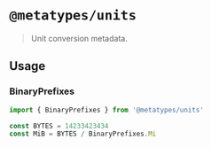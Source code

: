 # `@metatypes/units`

> Unit conversion metadata.

## Usage

### BinaryPrefixes

```ts
import { BinaryPrefixes } from '@metatypes/units'

const BYTES = 14233423434
const MiB = BYTES / BinaryPrefixes.Mi
```
